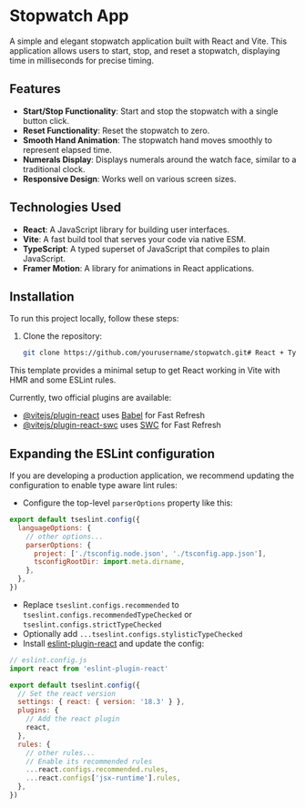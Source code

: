 # Stopwatch App

A simple and elegant stopwatch application built with React and Vite. This application allows users to start, stop, and reset a stopwatch, displaying time in milliseconds for precise timing.

## Features

- **Start/Stop Functionality**: Start and stop the stopwatch with a single button click.
- **Reset Functionality**: Reset the stopwatch to zero.
- **Smooth Hand Animation**: The stopwatch hand moves smoothly to represent elapsed time.
- **Numerals Display**: Displays numerals around the watch face, similar to a traditional clock.
- **Responsive Design**: Works well on various screen sizes.

## Technologies Used

- **React**: A JavaScript library for building user interfaces.
- **Vite**: A fast build tool that serves your code via native ESM.
- **TypeScript**: A typed superset of JavaScript that compiles to plain JavaScript.
- **Framer Motion**: A library for animations in React applications.

## Installation

To run this project locally, follow these steps:

1. Clone the repository:
   ```bash
   git clone https://github.com/yourusername/stopwatch.git# React + TypeScript + Vite
   ```

This template provides a minimal setup to get React working in Vite with HMR and some ESLint rules.

Currently, two official plugins are available:

- [@vitejs/plugin-react](https://github.com/vitejs/vite-plugin-react/blob/main/packages/plugin-react/README.md) uses [Babel](https://babeljs.io/) for Fast Refresh
- [@vitejs/plugin-react-swc](https://github.com/vitejs/vite-plugin-react-swc) uses [SWC](https://swc.rs/) for Fast Refresh

## Expanding the ESLint configuration

If you are developing a production application, we recommend updating the configuration to enable type aware lint rules:

- Configure the top-level `parserOptions` property like this:

```js
export default tseslint.config({
  languageOptions: {
    // other options...
    parserOptions: {
      project: ['./tsconfig.node.json', './tsconfig.app.json'],
      tsconfigRootDir: import.meta.dirname,
    },
  },
})
```

- Replace `tseslint.configs.recommended` to `tseslint.configs.recommendedTypeChecked` or `tseslint.configs.strictTypeChecked`
- Optionally add `...tseslint.configs.stylisticTypeChecked`
- Install [eslint-plugin-react](https://github.com/jsx-eslint/eslint-plugin-react) and update the config:

```js
// eslint.config.js
import react from 'eslint-plugin-react'

export default tseslint.config({
  // Set the react version
  settings: { react: { version: '18.3' } },
  plugins: {
    // Add the react plugin
    react,
  },
  rules: {
    // other rules...
    // Enable its recommended rules
    ...react.configs.recommended.rules,
    ...react.configs['jsx-runtime'].rules,
  },
})
```
